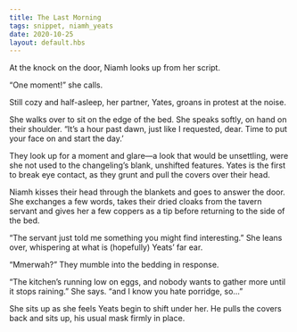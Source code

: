 ```yaml
---
title: The Last Morning
tags: snippet, niamh_yeats
date: 2020-10-25
layout: default.hbs
---
```


At the knock on the door, Niamh looks up from her script.

“One moment!” she calls.

Still cozy and half-asleep, her partner, Yates, groans in protest at the noise.

She walks over to sit on the edge of the bed. She speaks softly, on hand on their shoulder. “It’s a hour past dawn, just like I requested, dear. Time to put your face on and start the day.’

They look up for a moment and glare—a look that would be unsettling, were she not used to the changeling’s blank, unshifted features. Yates is the first to break eye contact, as they grunt and pull the covers over their head. 

Niamh kisses their head through the blankets and goes to answer the door.  She exchanges a few words, takes their dried cloaks from the tavern servant and gives her a few coppers as a tip before returning to the side of the bed.

“The servant just told me something you might find interesting.” She leans over, whispering at what is (hopefully) Yeats’ far ear.

“Mmerwah?” They mumble into the bedding in response.

“The kitchen’s running low on eggs, and nobody wants to gather more until it stops raining.” She says. “and I know you hate porridge, so…”

She sits up as she feels Yeats begin to shift under her. He pulls the covers back and sits up, his usual mask firmly in place.
